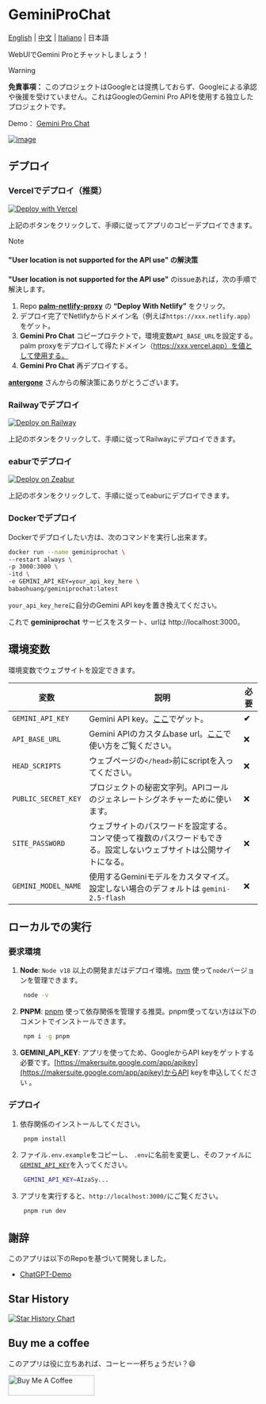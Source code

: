 # GeminiProChat

[English](README.md) | [中文](README_cn.md) | [Italiano](README_it.md) | 日本語

WebUIでGemini Proとチャットしましょう！

> [!WARNING]
> **免責事項：** このプロジェクトはGoogleとは提携しておらず、Googleによる承認や後援を受けていません。これはGoogleのGemini Pro APIを使用する独立したプロジェクトです。

Demo： [Gemini Pro Chat](https://www.geminiprochat.com)

[![image](https://github.com/babaohuang/GeminiProChat/assets/559171/d02fd440-401a-410d-a112-4b10935624c6)](https://www.geminiprochat.com)

## デプロイ

### Vercelでデプロイ（推奨）

[![Deploy with Vercel](https://vercel.com/button)](https://vercel.com/new/clone?repository-url=https://github.com/babaohuang/GeminiProChat&env=GEMINI_API_KEY&envDescription=Google%20API%20Key%20for%20GeminiProChat&envLink=https://makersuite.google.com/app/apikey&project-name=gemini-pro-chat&repository-name=gemini-pro-chat&demo-title=Gemini%20Pro%20Chat&demo-description=Minimal%20web%20UI%20for%20Gemini%20Pro.&demo-url=https%3A%2F%2Fgeminiprochat.com&demo-image=https%3A%2F%2Fgeminiprochat.com%2Ficon.svg)

上記のボタンをクリックして、手順に従ってアプリのコピーデプロイできます。

> [!NOTE]
> #### **"User location is not supported for the API use"** の解決策  
> **"User location is not supported for the API use"** のissueあれば，次の手順で解決します。
>
> 1. Repo [**palm-netlify-proxy**](https://github.com/antergone/palm-netlify-proxy) の **“Deploy With Netlify”** をクリック。
> 2. デプロイ完了でNetlifyからドメイン名（例えば`https://xxx.netlify.app`）をゲット。
> 3. **Gemini Pro Chat** コピープロテクトで，環境変数`API_BASE_URL`を設定する。palm proxyをデプロイして得たドメイン（https://xxx.vercel.app）を値として使用する。
> 4. **Gemini Pro Chat** 再デプロイする。
>
>  [**antergone**](https://github.com/antergone/palm-netlify-proxy) さんからの解決策にありがとうございます。

### Railwayでデプロイ

[![Deploy on Railway](https://railway.app/button.svg)](https://railway.app/template/v9QL5u?referralCode=tSzmIe)

上記のボタンをクリックして、手順に従ってRailwayにデプロイできます。

### eaburでデプロイ

[![Deploy on Zeabur](https://zeabur.com/button.svg)](https://zeabur.com/templates/1103PJ)

上記のボタンをクリックして、手順に従ってeaburにデプロイできます。

### Dockerでデプロイ

Dockerでデプロイしたい方は、次のコマンドを実行し出来ます。

```bash
docker run --name geminiprochat \
--restart always \
-p 3000:3000 \
-itd \
-e GEMINI_API_KEY=your_api_key_here \
babaohuang/geminiprochat:latest
```
`your_api_key_here`に自分のGemini API keyを置き換えてください。

これで **geminiprochat** サービスをスタート、urlは http://localhost:3000。

## 環境変数

環境変数でウェブサイトを設定できます。

| 変数 | 説明 | 必要 |
| --- | --- | --- |
| `GEMINI_API_KEY` | Gemini API key。[ここ](https://makersuite.google.com/app/apikey)でゲット。| **✔** |
| `API_BASE_URL` | Gemini APIのカスタムbase url。[ここ](https://github.com/babaohuang/GeminiProChat/README_cn.md#solution-for-user-location-is-not-supported-for-the-api-use)で使い方をご覧ください。| ❌ |
| `HEAD_SCRIPTS` | ウェブページの`</head>`前にscriptを入ってください。 | ❌ |
| `PUBLIC_SECRET_KEY` | プロジェクトの秘密文字列。APIコールのジェネレートシグネチャーために使います。 | ❌ |
| `SITE_PASSWORD` | ウェブサイトのパスワードを設定する。コンマ使って複数のパスワードもできる。設定しないウェブサイトは公開サイトになる。| ❌ |
| `GEMINI_MODEL_NAME` | 使用するGeminiモデルをカスタマイズ。設定しない場合のデフォルトは `gemini-2.5-flash` | ❌ |

## ローカルでの実行

### 要求環境
1. **Node**: `Node v18` 以上の開発まだはデプロイ環境。[nvm](https://github.com/nvm-sh/nvm) 使って`node`バージョンを管理できます。

   ```bash
    node -v
   ```

2. **PNPM**: [pnpm](https://pnpm.io/) 使って依存関係を管理する推奨。pnpm使ってない方は以下のコメントでインストールできます。

   ```bash
    npm i -g pnpm
   ```

3. **GEMINI_API_KEY**: アプリを使ってため、GoogleからAPI keyをゲットする必要です。[https://makersuite.google.com/app/apikey](https://makersuite.google.com/app/apikey)からAPI keyを申込してください 。

### デプロイ

1. 依存関係のインストールしてください。

   ```bash
    pnpm install
   ```

2. ファイル`.env.example`をコピーし、 `.env`に名前を変更し、そのファイルに[`GEMINI_API_KEY`](https://makersuite.google.com/app/apikey)を入ってください。

   ```bash
    GEMINI_API_KEY=AIzaSy...
   ```

3. アプリを実行すると、`http://localhost:3000/`にご覧ください。

   ```bash
    pnpm run dev
   ```

## 謝辞

このアプリは以下のRepoを基づいて開発しました。

- [ChatGPT-Demo](https://github.com/anse-app/chatgpt-demo)

## Star History

[![Star History Chart](https://api.star-history.com/svg?repos=babaohuang/geminiprochat&type=Timeline)](https://star-history.com/#babaohuang/geminiprochat&Timeline)

## Buy me a coffee

このアプリは役に立ちあれば、コーヒー一杯ちょうだい？😄

<a href="https://www.buymeacoffee.com/babaohuang" target="_blank"><img src="https://cdn.buymeacoffee.com/buttons/default-orange.png" alt="Buy Me A Coffee" height="41" width="174"></a>
